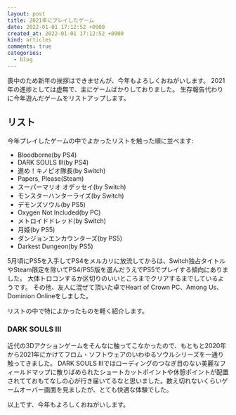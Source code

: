 ```yaml
---
layout: post
title: 2021年にプレイしたゲーム
date: 2022-01-01 17:12:52 +0900
created_at: 2022-01-01 17:12:52 +0900
kind: articles
comments: true
categories:
  - blog
---
```


喪中のため新年の挨拶はできませんが、今年もよろしくおねがいします。
2021年の進捗としては虚無で、主にゲームばかりしておりました。
生存報告代わりに今年遊んだゲームをリストアップします。

## リスト

今年プレイしたゲームの中でよかったリストを触った順に並べます:

- Bloodborne(by PS4)
- DARK SOULS III(by PS4)
- 進め！キノピオ隊長(by Switch)
- Papers, Please(Steam)
- スーパーマリオ オデッセイ(by Switch)
- モンスターハンターライズ(by Switch)
- デモンズソウル(by PS5)
- Oxygen Not Included(by PC)
- メトロイドドレッド(by Switch)
- 月姫(by PS5)
- ダンジョンエンカウンターズ(by PS5)
- Darkest Dungeon(by PS5)

5月頃にPS5を入手してPS4をメルカリに放流してからは、Switch独占タイトルやSteam限定を除いてPS4/PS5版を選んだうえでPS5でプレイする傾向にありました。
大体トロコンするか区切りのいいところまでクリアするまでしているようです。
その他、友人に混ぜて頂いた卓でHeart of Crown PC、Among Us、Dominion Onlineをしました。

リストの中で特によかったものを軽く紹介します。

### DARK SOULS III

近代の3Dアクションゲームをそんなに触ってこなかったので、もともと2020年から2021年にかけてフロム・ソフトウェアのいわゆるソウルシリーズを一通り触ってきました。
DARK SOULS IIIではローディングのつなぎ目のない美麗なフィールドマップに散りばめられたショートカットポイントや休憩ポイントが配置されてておもてなしの心が行き届いてるなと思いました。数え切れないくらいゲームオーバー画面を見ましたが、とても快適な体験でした。

以上です、今年もよろしくおねがいします。
